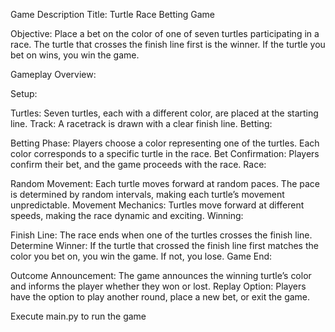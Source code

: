 Game Description
Title: Turtle Race Betting Game

Objective: Place a bet on the color of one of seven turtles participating in a race. The turtle that crosses the finish line first is the winner. If the turtle you bet on wins, you win the game.

Gameplay Overview:

Setup:

Turtles: Seven turtles, each with a different color, are placed at the starting line.
Track: A racetrack is drawn with a clear finish line.
Betting:

Betting Phase: Players choose a color representing one of the turtles. Each color corresponds to a specific turtle in the race.
Bet Confirmation: Players confirm their bet, and the game proceeds with the race.
Race:

Random Movement: Each turtle moves forward at random paces. The pace is determined by random intervals, making each turtle’s movement unpredictable.
Movement Mechanics: Turtles move forward at different speeds, making the race dynamic and exciting.
Winning:

Finish Line: The race ends when one of the turtles crosses the finish line.
Determine Winner: If the turtle that crossed the finish line first matches the color you bet on, you win the game. If not, you lose.
Game End:

Outcome Announcement: The game announces the winning turtle’s color and informs the player whether they won or lost.
Replay Option: Players have the option to play another round, place a new bet, or exit the game.

Execute main.py to run the game
